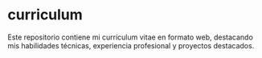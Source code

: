 # curriculum
Este repositorio contiene mi currículum vitae en formato web, destacando mis habilidades técnicas, experiencia profesional y proyectos destacados.

